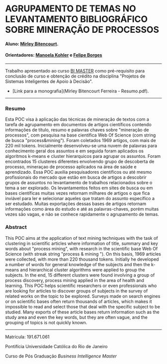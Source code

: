 # AGRUPAMENTO DE TEMAS NO LEVANTAMENTO BIBLIOGRÁFICO SOBRE MINERAÇÃO DE PROCESSOS 

#### Aluno: [Mirley Bitencourt](https://github.com/mirleybitencourt).
#### Orientadores: [Manoela Kohler](https://github.com/manoelakohler) e [Felipe Borges](https://github.com/FelipeBorgesC)


---

Trabalho apresentado ao curso [BI MASTER](https://ica.puc-rio.ai/bi-master) como pré-requisito para conclusão de curso e obtenção de crédito na disciplina "Projetos de Sistemas Inteligentes de Apoio à Decisão".

- [Link para a monografia](Mirley Bitencourt Ferreira - Resumo.pdf). 

---

### Resumo

Esta POC visa à aplicação das técnicas de mineração de textos com a tarefa de agrupamento em documentos de artigos científicos contendo informações de título, resumo e palavras chaves sobre "mineração de processos", com pesquisa na base científica Web Of Science (com string de busca "process&mining"). Foram coletados 1969 artigos, com mais de 220 mil tokens. Inicialmente desenvolveu-se uma nuvem de palavras para conhecimento geral dos assuntos e em seguida foram aplicados os algoritmos k-means e cluster hierarquicos para agrupar os assuntos. Foram encontrados 15 clusteres diferentes envolvendo grupo de descoberta de processo, mineraçao de processo aplicados na área de saúde e aprendizado. Essa POC auxilia pesquisadores científicos ou até mesmo profissionais do mercado que estão em busca de artigos a descobrir grupos de assuntos no levantamento de trabalhos relacionados sobre o tema a ser explorado. Os levantamentos feitos em sites de busca ou em bases científicas muitas vezes retornam milhares de artigos o que fica inviável para ler e selecionar aqueles que tratam do assunto específico a ser estudado. Muitas exportações dessas bases de artigos retornam informações como área do estudo e até as palavras-chaves, porém muitas vezes são vagas, e não se conhece rapidamente o agrupamento de temas.

### Abstract 

This POC aims at the application of text mining techniques with the task of clustering in scientific articles where information of title, summary and key words about "process mining", with research in the scientific base Web Of Science (with streak string "process & mining "). On this basis, 1969 articles were collected, with more than 220 thousand tokens. Initially he developed a number of words for general knowledge of the subjects and then the k-means and hierarchical cluster algorithms were applied to group the subjects. In the end, 15 different clusters were found involving a group of process discovery, process mining applied in the area of ​​health and learning. This POC helps scientific researchers or even professionals who are looking for articles to discover groups of subjects in the survey of related works on the topic to be explored. Surveys made on search engines or on scientific bases often return thousands of articles, which makes it impossible to read and select those that deal with the specific subject to be studied. Many exports of these article bases return information such as the study area and even the key words, but they are often vague, and the grouping of topics is not quickly known.

---

Matrícula: 191.671.061

Pontifícia Universidade Católica do Rio de Janeiro

Curso de Pós Graduação *Business Intelligence Master*
